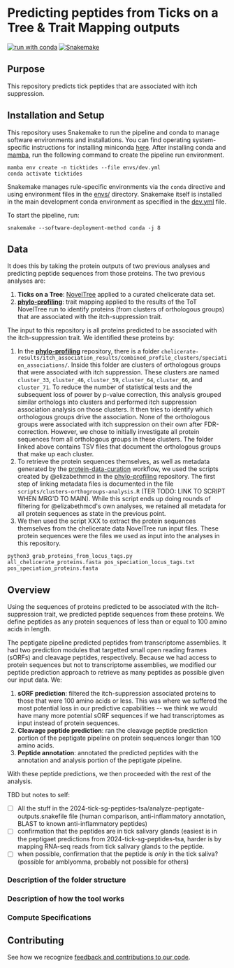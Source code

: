 # Predicting peptides from Ticks on a Tree & Trait Mapping outputs 

[![run with conda](http://img.shields.io/badge/run%20with-conda-3EB049?labelColor=000000&logo=anaconda)](https://docs.conda.io/projects/miniconda/en/latest/)
[![Snakemake](https://img.shields.io/badge/snakemake--green)](https://snakemake.readthedocs.io/en/stable/)

## Purpose

This repository predicts tick peptides that are associated with itch suppression.

## Installation and Setup

This repository uses Snakemake to run the pipeline and conda to manage software environments and installations. You can find operating system-specific instructions for installing miniconda [here](https://docs.conda.io/projects/miniconda/en/latest/). After installing conda and [mamba](https://mamba.readthedocs.io/en/latest/), run the following command to create the pipeline run environment.

```{bash}
mamba env create -n ticktides --file envs/dev.yml
conda activate ticktides
```

Snakemake manages rule-specific environments via the `conda` directive and using environment files in the [envs/](./envs/) directory. Snakemake itself is installed in the main development conda environment as specified in the [dev.yml](./envs/dev.yml) file.

To start the pipeline, run:

```{bash}
snakemake --software-deployment-method conda -j 8
```

## Data

It does this by taking the protein outputs of two previous analyses and predicting peptide sequences from those proteins.
The two previous analyses are:
1. **Ticks on a Tree**: [NovelTree](https://github.com/Arcadia-Science/noveltree) applied to a curated chelicerate data set.
2. [**phylo-profiling**](https://github.com/Arcadia-Science/phylo-profiling/tree/main): trait mapping applied to the results of the ToT NovelTree run to identify proteins (from clusters of orthologous groups) that are associated with the itch-suppression trait.

The input to this repository is all proteins predicted to be associated with the itch-suppression trait.
We identified these proteins by:
1. In the [**phylo-profiling**](https://github.com/Arcadia-Science/phylo-profiling/tree/main) repository, there is a folder `chelicerate-results/itch_association_results/combined_profile_clusters/speciation_associations/`. Inside this folder are clusters of orthologous groups that were associated with itch suppression. These clusters are named `cluster_33`, `cluster_46`, `cluster_59`, `cluster_64`, `cluster_66`, and `cluster_71`. To reduce the number of statistical tests and the subsequent loss of power by p-value correction, this analysis grouped similar orthologs into clusters and performed itch suppression association analysis on those clusters. It then tries to identify which orthologous groups drive the association. None of the orthologous groups were associated with itch suppression on their own after FDR-correction. However, we chose to initially investigate all protein sequences from all orthologous groups in these clusters. The folder linked above contains TSV files that document the orthologous groups that make up each cluster.
2. To retrieve the protein sequences themselves, as well as metadata generated by the [protein-data-curation](https://github.com/Arcadia-Science/protein-data-curation) workflow, we used the scripts created by @elizabethmcd in the [phylo-profiling](https://github.com/Arcadia-Science/phylo-profiling/tree/main) repository. The first step of linking metadata files is documented in the file `scripts/clusters-orthogroups-analysis.R` (TER TODO: LINK TO SCRIPT WHEN MRG'D TO MAIN). While this script ends up doing rounds of filtering for @elizabethmcd's own analyses, we retained all metadata for all protein sequences as state in the previous point.
3. We then used the script XXX to extract the protein sequences themselves from the chelicerate data NovelTree run input files. These protein sequences were the files we used as input into the analyses in this repository. 
```{bash}
python3 grab_proteins_from_locus_tags.py all_chelicerate_proteins.fasta pos_speciation_locus_tags.txt pos_speciation_proteins.fasta
```

## Overview

Using the sequences of proteins predicted to be associated with the itch-suppression trait, we predicted peptide sequences from these proteins.
We define peptides as any protein sequences of less than or equal to 100 amino acids in length.

The peptigate pipeline predicted peptides from transcriptome assemblies.
It had two prediction modules that targetted small open reading frames (sORFs) and cleavage peptides, respectively.
Because we had access to protein sequences but not to transcriptome assemblies, we modified our peptide prediction approach to retrieve as many peptides as possible given our input data.
We:
1. **sORF prediction**: filtered the itch-suppression associated proteins to those that were 100 amino acids or less. This was where we suffered the most potential loss in our predictive capabilities -- we think we would have many more potential sORF sequences if we had transcriptomes as input instead of protein sequences.
2. **Cleavage peptide prediction**: ran the cleavage peptide prediction portion of the peptigate pipeline on protein sequences longer than 100 amino acids.
3. **Peptide annotation**: annotated the predicted peptides with the annotation and analysis portion of the peptigate pipeline.

With these peptide predictions, we then proceeded with the rest of the analysis.

TBD but notes to self:
+ [ ] All the stuff in the 2024-tick-sg-peptides-tsa/analyze-peptigate-outputs.snakefile file (human comparison, anti-inflammatory annotation, BLAST to known anti-inflammatory peptides)
+ [ ] confirmation that the peptides are in tick salivary glands (easiest is in the peptigaet predictions from 2024-tick-sg-peptides-tsa, harder is by mapping RNA-seq reads from tick salivary glands to the peptide. 
+ [ ] when possible, confirmation that the peptide is _only_ in the tick saliva? (possible for amblyomma, probably not possible for others) 

### Description of the folder structure

### Description of how the tool works

### Compute Specifications

## Contributing

See how we recognize [feedback and contributions to our code](https://github.com/Arcadia-Science/arcadia-software-handbook/blob/main/guides-and-standards/guide-credit-for-contributions.md).
